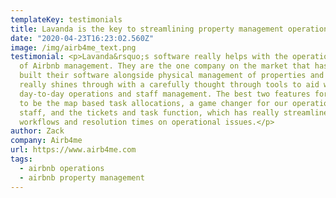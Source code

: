 ```yaml
---
templateKey: testimonials
title: Lavanda is the key to streamlining property management operations!
date: "2020-04-23T16:23:02.560Z"
image: /img/airb4me_text.png
testimonial: <p>Lavanda&rsquo;s software really helps with the operational side
  of Airbnb management. They are the one company on the market that has clearly
  built their software alongside physical management of properties and this
  really shines through with a carefully thought through tools to aid with
  day-to-day operations and staff management. The best two features for us have
  to be the map based task allocations, a game changer for our operational
  staff, and the tickets and task function, which has really streamlined our
  workflows and resolution times on operational issues.</p>
author: Zack
company: Airb4me
url: https://www.airb4me.com
tags:
  - airbnb operations
  - airbnb property management
---
```

